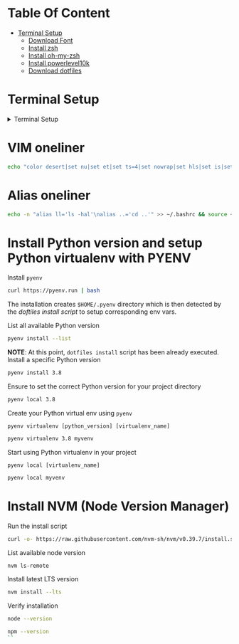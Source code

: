 # Table Of Content
* [Terminal Setup](#terminal-setup)
  * [Download Font](#download-font)
  * [Install zsh](#install-zsh)
  * [Install oh-my-zsh](#install-oh-my-zsh)
  * [Install powerlevel10k](#install-powerlevel10k)
  * [Download dotfiles](#download-dotfiles)


# Terminal Setup
<details terminalsetup>
  <summary>Terminal Setup</summary>

  ## Download Font
  The font recommended for p10k is `MesloLGS NF`.

  Download & install the font in [here](https://github.com/romkatv/powerlevel10k?tab=readme-ov-file#meslo-nerd-font-patched-for-powerlevel10k).

  **NOTE:** Make sure to set the correct font in your terminal or VSCode


  ## Install zsh
  <details linux>
    <summary>Intall on Linux</summary>

    ```bash
    sudo apt install zsh
    ```

    Make zsh default shell
    ```bash
    chsh -s $(which zsh)
    ```
  </details>

  ---

  <details macos>
    <summary>Install on MacOs</summary>
    Install Homebrew
    ```bash
    /bin/bash -c "$(curl -fsSL https://raw.githubusercontent.com/Homebrew/install/HEAD/install.sh)"
    ```

    Add `brew` into user PATH
    ```bash
    (echo; echo 'eval "$(/opt/homebrew/bin/brew shellenv)"') >> $HOME/.zprofile
    ```
    ```bash
    eval "$(/opt/homebrew/bin/brew shellenv)"
    ```

    Install zsh
    ```bash
    brew install zsh
    ```

    Set zsh as your default shell.
    * For m1 macs:
      ```bash
        chsh -s /opt/homebrew/bin/zsh
      ```

    Verify installation
    ```bash
    zsh --version
    ```
  </details>

  ---

  ## Install oh-my-zsh
  ```bash
  sh -c "$(curl -fsSL https://raw.githubusercontent.com/ohmyzsh/ohmyzsh/master/tools/install.sh)"
  ```

  ## Install powerlevel10k
  ```bash
  git clone --depth=1 https://github.com/romkatv/powerlevel10k.git ${ZSH_CUSTOM:-$HOME/.oh-my-zsh/custom}/themes/powerlevel10k
  ```

  ## Download dotfiles
  ```bash
  bash -c "$(curl -sL --proto-redir -all,https https://raw.githubusercontent.com/MarioAlexis/dotfile/master/install.sh)"
  ```
</details>

# VIM oneliner
```bash
echo "color desert|set nu|set et|set ts=4|set nowrap|set hls|set is|set pt=<F2>|inoremap jk <esc>" > ~/.vimrc
```
# Alias oneliner
```bash
echo -n "alias ll='ls -hal'\nalias ..='cd ..'" >> ~/.bashrc && source ~/.bashrc
```

# Install Python version and setup Python virtualenv with PYENV
Install `pyenv`
```bash
curl https://pyenv.run | bash
```
The installation creates `$HOME/.pyenv` directory which is then detected by the _doftiles install script_ to setup corresponding env vars.

List all available Python version
```bash
pyenv install --list
```

**NOTE**: At this point, `dotfiles install` script has been already executed.
Install a specific Python version
```bash
pyenv install 3.8
```

Ensure to set the correct Python version for your project directory
```bash
pyenv local 3.8
```

Create your Python virtual env using `pyenv`

`pyenv virtualenv [python_version] [virtualenv_name]`
```bash
pyenv virtualenv 3.8 myvenv
```

Start using Python virtualenv in your project

`pyenv local [virtualenv_name]`
```bash
pyenv local myvenv
```

# Install NVM (Node Version Manager)
Run the install script
```bash
curl -o- https://raw.githubusercontent.com/nvm-sh/nvm/v0.39.7/install.sh | bash
```

List available node version
```bash
nvm ls-remote
```

Install latest LTS version
```bash
nvm install --lts
```

Verify installation
```bash
node --version
```
```bash
npm --version
``
